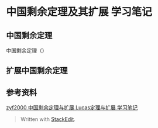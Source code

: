 # 中国剩余定理及其扩展 学习笔记 

## 中国剩余定理

中国剩余定理（）

## 扩展中国剩余定理


## 参考资料

[zyf2000 中国剩余定理与扩展 Lucas定理与扩展 学习笔记](http://blog.csdn.net/clove_unique/article/details/54571216)

> Written with [StackEdit](https://stackedit.io/).
<!--stackedit_data:
eyJoaXN0b3J5IjpbLTE2MDg3MzIxOTddfQ==
-->